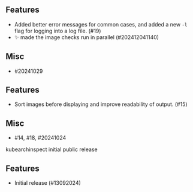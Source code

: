 
Features
--------

- Added better error messages for common cases, and added a new `-l` flag for logging into a log file. (#19)
- ✨ made the image checks run in parallel (#202412041140)


Misc
----

- #20241029


Features
--------

- Sort images before displaying and improve readability of output. (#15)


Misc
----

- #14, #18, #20241024


kubearchinspect initial public release


Features
--------

- Initial release (#13092024)
